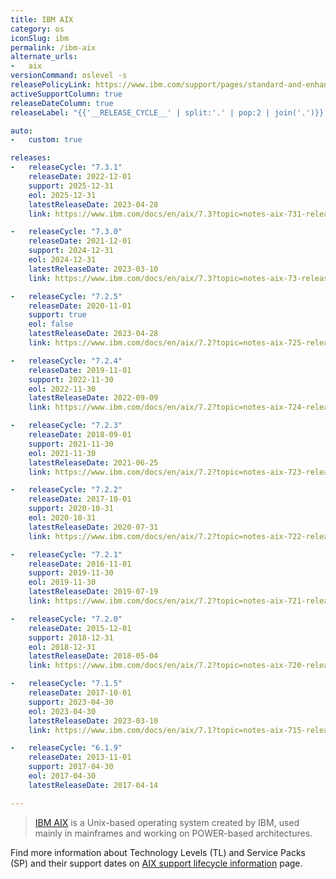 ```yaml
---
title: IBM AIX
category: os
iconSlug: ibm
permalink: /ibm-aix
alternate_urls:
-   aix
versionCommand: oslevel -s
releasePolicyLink: https://www.ibm.com/support/pages/standard-and-enhanced-ibm-support-lifecycle-policies
activeSupportColumn: true
releaseDateColumn: true
releaseLabel: "{{'__RELEASE_CYCLE__' | split:'.' | pop:2 | join('.')}} TL{{'__RELEASE_CYCLE__' | split:'.' | last}}"

auto:
-   custom: true

releases:
-   releaseCycle: "7.3.1"
    releaseDate: 2022-12-01
    support: 2025-12-31
    eol: 2025-12-31
    latestReleaseDate: 2023-04-28
    link: https://www.ibm.com/docs/en/aix/7.3?topic=notes-aix-731-release

-   releaseCycle: "7.3.0"
    releaseDate: 2021-12-01
    support: 2024-12-31
    eol: 2024-12-31
    latestReleaseDate: 2023-03-10
    link: https://www.ibm.com/docs/en/aix/7.3?topic=notes-aix-73-release

-   releaseCycle: "7.2.5"
    releaseDate: 2020-11-01
    support: true
    eol: false
    latestReleaseDate: 2023-04-28
    link: https://www.ibm.com/docs/en/aix/7.2?topic=notes-aix-725-release

-   releaseCycle: "7.2.4"
    releaseDate: 2019-11-01
    support: 2022-11-30
    eol: 2022-11-30
    latestReleaseDate: 2022-09-09
    link: https://www.ibm.com/docs/en/aix/7.2?topic=notes-aix-724-release

-   releaseCycle: "7.2.3"
    releaseDate: 2018-09-01
    support: 2021-11-30
    eol: 2021-11-30
    latestReleaseDate: 2021-06-25
    link: https://www.ibm.com/docs/en/aix/7.2?topic=notes-aix-723-release

-   releaseCycle: "7.2.2"
    releaseDate: 2017-10-01
    support: 2020-10-31
    eol: 2020-10-31
    latestReleaseDate: 2020-07-31
    link: https://www.ibm.com/docs/en/aix/7.2?topic=notes-aix-722-release

-   releaseCycle: "7.2.1"
    releaseDate: 2016-11-01
    support: 2019-11-30
    eol: 2019-11-30
    latestReleaseDate: 2019-07-19
    link: https://www.ibm.com/docs/en/aix/7.2?topic=notes-aix-721-release

-   releaseCycle: "7.2.0"
    releaseDate: 2015-12-01
    support: 2018-12-31
    eol: 2018-12-31
    latestReleaseDate: 2018-05-04
    link: https://www.ibm.com/docs/en/aix/7.2?topic=notes-aix-720-release

-   releaseCycle: "7.1.5"
    releaseDate: 2017-10-01
    support: 2023-04-30
    eol: 2023-04-30
    latestReleaseDate: 2023-03-10
    link: https://www.ibm.com/docs/en/aix/7.1?topic=notes-aix-715-release

-   releaseCycle: "6.1.9"
    releaseDate: 2013-11-01
    support: 2017-04-30
    eol: 2017-04-30
    latestReleaseDate: 2017-04-14

---
```


> [IBM AIX](https://www.ibm.com/products/aix) is a Unix-based operating system created by IBM, used
> mainly in mainframes and working on POWER-based architectures.

Find more information about Technology Levels (TL) and Service Packs (SP) and their support dates
on [AIX support lifecycle information](https://www.ibm.com/support/pages/aix-support-lifecycle-information)
page.

